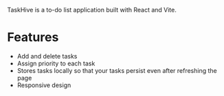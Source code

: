 TaskHive is a to-do list application built with React and Vite.

# Features
- Add and delete tasks
- Assign priority to each task
- Stores tasks locally so that your tasks persist even after refreshing the page
- Responsive design
